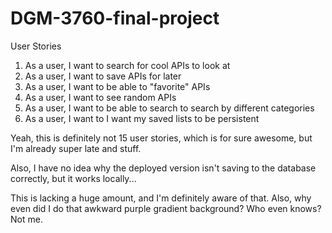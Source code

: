 # DGM-3760-final-project

User Stories

1. As a user, I want to search for cool APIs to look at
2. As a user, I want to save APIs for later
3. As a user, I want to be able to "favorite" APIs
4. As a user, I want to see random APIs
5. As a user, I want to be able to search to search by different categories
6. As a user, I want to I want my saved lists to be persistent

Yeah, this is definitely not 15 user stories, which is for sure awesome, but I'm already super late and stuff.

Also, I have no idea why the deployed version isn't saving to the database correctly, but it works locally...

This is lacking a huge amount, and I'm definitely aware of that. Also, why even did I do that awkward purple gradient background? Who even knows? Not me.
